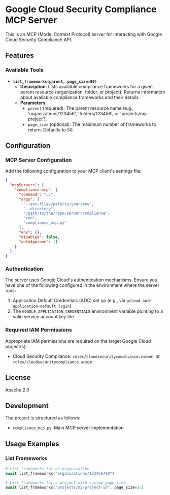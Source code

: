 # Google Cloud Security Compliance MCP Server

This is an MCP (Model Context Protocol) server for interacting with Google Cloud Security Compliance API.

## Features

### Available Tools

- **`list_frameworks(parent, page_size=50)`**
    - **Description**: Lists available compliance frameworks for a given parent resource (organization, folder, or project). Returns information about available compliance frameworks and their details.
    - **Parameters**:
        - `parent` (required): The parent resource name (e.g., 'organizations/123456', 'folders/123456', or 'projects/my-project').
        - `page_size` (optional): The maximum number of frameworks to return. Defaults to 50.

## Configuration

### MCP Server Configuration

Add the following configuration to your MCP client's settings file:

```json
{
  "mcpServers": {
    "compliance-mcp": {
      "command": "uv",
      "args": [
        "--env-file=/path/to/your/env",
        "--directory",
        "/path/to/the/repo/server/compliance",
        "run",
        "compliance_mcp.py"
      ],
      "env": {},
      "disabled": false,
      "autoApprove": []
    }
  }
}
```

### Authentication

The server uses Google Cloud's authentication mechanisms. Ensure you have one of the following configured in the environment where the server runs:

1. Application Default Credentials (ADC) set up (e.g., via `gcloud auth application-default login`).
2. The `GOOGLE_APPLICATION_CREDENTIALS` environment variable pointing to a valid service account key file.

### Required IAM Permissions

Appropriate IAM permissions are required on the target Google Cloud project(s):
- Cloud Security Compliance: `roles/cloudsecuritycompliance.viewer` or `roles/cloudsecuritycompliance.admin`

## License

Apache 2.0

## Development

The project is structured as follows:
- `compliance_mcp.py`: Main MCP server implementation

## Usage Examples

### List Frameworks
```python
# List frameworks for an organization
await list_frameworks("organizations/123456789")

# List frameworks for a project with custom page size
await list_frameworks("projects/my-project-id", page_size=25)
``` 